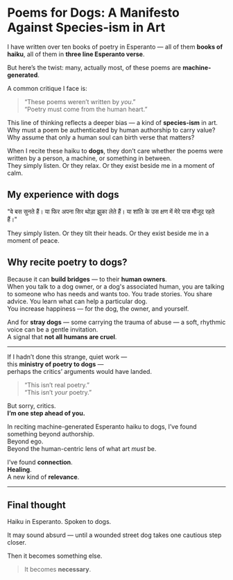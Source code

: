 # Poems for Dogs: A Manifesto Against Species-ism in Art

I have written over ten books of poetry in Esperanto — all of them **books of haiku**, all of them in **three line Esperanto verse**.

But here’s the twist: many, actually most, of these poems are **machine-generated**.

A common critique I face is:  
> “These poems weren’t written by *you*.”  
> “Poetry must come from the human heart.”

This line of thinking reflects a deeper bias — a kind of **species-ism** in art.  
Why must a poem be authenticated by human authorship to carry value?  
Why assume that only a human soul can birth verse that matters?

When I recite these haiku to **dogs**, they don’t care whether the poems were written by a person, a machine, or something in between.  
They simply listen. Or they relax. Or they exist beside me in a moment of calm.

## My experience with dogs


"वे बस सुनते हैं। या फिर अपना सिर थोड़ा झुका लेते हैं। या शांति के उस क्षण में मेरे पास मौजूद रहते हैं।"

They simply listen. Or they tilt their heads. Or they exist beside me in a moment of peace.

## Why recite poetry to dogs?

Because it can **build bridges** — to their **human owners**.  
When you talk to a dog owner, or a dog's associated human, you are talking to someone who has needs and wants too.
You trade stories. You share advice. You learn what can help a particular dog.  
You increase happiness — for the dog, the owner, and yourself.

And for **stray dogs** — some carrying the trauma of abuse — a soft, rhythmic voice can be a gentle invitation.  
A signal that **not all humans are cruel**.  

---

If I hadn’t done this strange, quiet work —  
this **ministry of poetry to dogs** —  
perhaps the critics’ arguments would have landed.

> “This isn’t real poetry.”  
> “This isn’t *your* poetry.”

But sorry, critics.  
**I’m one step ahead of you.**

In reciting machine-generated Esperanto haiku to dogs, I’ve found something beyond authorship.  
Beyond ego.  
Beyond the human-centric lens of what art *must* be.

I’ve found **connection**.  
**Healing**.  
A new kind of **relevance**.

---

## Final thought

Haiku in Esperanto. Spoken to dogs.

It may sound absurd — until a wounded street dog takes one cautious step closer.

Then it becomes something else.

> It becomes **necessary**.
